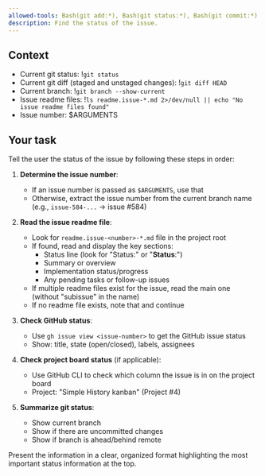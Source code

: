 ```yaml
---
allowed-tools: Bash(git add:*), Bash(git status:*), Bash(git commit:*)
description: Find the status of the issue.
---
```


## Context

-   Current git status: !`git status`
-   Current git diff (staged and unstaged changes): !`git diff HEAD`
-   Current branch: !`git branch --show-current`
-   Issue readme files: !`ls readme.issue-*.md 2>/dev/null || echo "No issue readme files found"`
-   Issue number: $ARGUMENTS

## Your task

Tell the user the status of the issue by following these steps in order:

1. **Determine the issue number**:
   - If an issue number is passed as `$ARGUMENTS`, use that
   - Otherwise, extract the issue number from the current branch name (e.g., `issue-584-...` → issue #584)

2. **Read the issue readme file**:
   - Look for `readme.issue-<number>-*.md` file in the project root
   - If found, read and display the key sections:
     * Status line (look for "Status:" or "**Status**:")
     * Summary or overview
     * Implementation status/progress
     * Any pending tasks or follow-up issues
   - If multiple readme files exist for the issue, read the main one (without "subissue" in the name)
   - If no readme file exists, note that and continue

3. **Check GitHub status**:
   - Use `gh issue view <issue-number>` to get the GitHub issue status
   - Show: title, state (open/closed), labels, assignees

4. **Check project board status** (if applicable):
   - Use GitHub CLI to check which column the issue is in on the project board
   - Project: "Simple History kanban" (Project #4)

5. **Summarize git status**:
   - Show current branch
   - Show if there are uncommitted changes
   - Show if branch is ahead/behind remote

Present the information in a clear, organized format highlighting the most important status information at the top.

